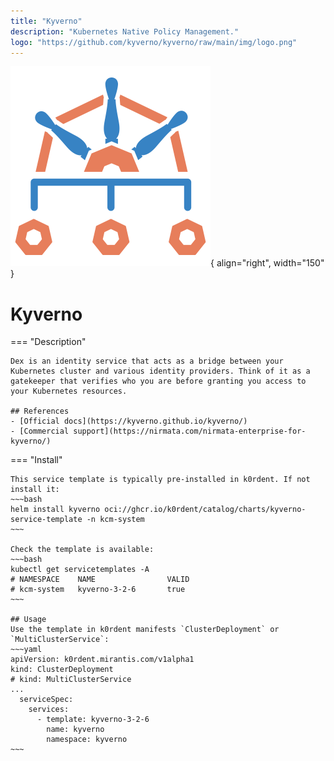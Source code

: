 ```yaml
---
title: "Kyverno"
description: "Kubernetes Native Policy Management."
logo: "https://github.com/kyverno/kyverno/raw/main/img/logo.png"
---
```

![logo](https://github.com/kyverno/kyverno/raw/main/img/logo.png){ align="right", width="150" }
# Kyverno

=== "Description"

    Dex is an identity service that acts as a bridge between your Kubernetes cluster and various identity providers. Think of it as a gatekeeper that verifies who you are before granting you access to your Kubernetes resources.

    ## References
    - [Official docs](https://kyverno.github.io/kyverno/)
    - [Commercial support](https://nirmata.com/nirmata-enterprise-for-kyverno/)

=== "Install"

    This service template is typically pre-installed in k0rdent. If not
    install it:
    ~~~bash
    helm install kyverno oci://ghcr.io/k0rdent/catalog/charts/kyverno-service-template -n kcm-system
    ~~~

    Check the template is available:
    ~~~bash
    kubectl get servicetemplates -A
    # NAMESPACE    NAME                VALID
    # kcm-system   kyverno-3-2-6       true
    ~~~

    ## Usage
    Use the template in k0rdent manifests `ClusterDeployment` or `MultiClusterService`:
    ~~~yaml
    apiVersion: k0rdent.mirantis.com/v1alpha1
    kind: ClusterDeployment
    # kind: MultiClusterService
    ...
      serviceSpec:
        services:
          - template: kyverno-3-2-6
            name: kyverno
            namespace: kyverno
    ~~~
